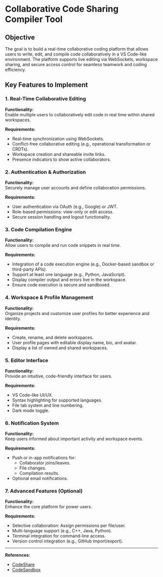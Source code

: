 # Collaborative Code Sharing Compiler Tool

## Objective

The goal is to build a real-time collaborative coding platform that allows users to write, edit, and compile code collaboratively in a VS Code-like environment. The platform supports live editing via WebSockets, workspace sharing, and secure access control for seamless teamwork and coding efficiency.

## Key Features to Implement

### 1. Real-Time Collaborative Editing

**Functionality:**  
Enable multiple users to collaboratively edit code in real time within shared workspaces.

**Requirements:**
- Real-time synchronization using WebSockets.
- Conflict-free collaborative editing (e.g., operational transformation or CRDTs).
- Workspace creation and shareable invite links.
- Presence indicators to show active collaborators.

### 2. Authentication & Authorization

**Functionality:**  
Securely manage user accounts and define collaboration permissions.

**Requirements:**
- User authentication via OAuth (e.g., Google) or JWT.
- Role-based permissions: view-only or edit access.
- Secure session handling and logout functionality.

### 3. Code Compilation Engine

**Functionality:**  
Allow users to compile and run code snippets in real time.

**Requirements:**
- Integration of a code execution engine (e.g., Docker-based sandbox or third-party APIs).
- Support at least one language (e.g., Python, JavaScript).
- Display compiler output and errors live in the workspace.
- Ensure code execution is secure and sandboxed.

### 4. Workspace & Profile Management

**Functionality:**  
Organize projects and customize user profiles for better experience and identity.

**Requirements:**
- Create, rename, and delete workspaces.
- User profile pages with editable display name, bio, and avatar.
- Display a list of owned and shared workspaces.

### 5. Editor Interface

**Functionality:**  
Provide an intuitive, code-friendly interface for users.

**Requirements:**
- VS Code-like UI/UX.
- Syntax highlighting for supported languages.
- File tab system and line numbering.
- Dark mode toggle.

### 6. Notification System

**Functionality:**  
Keep users informed about important activity and workspace events.

**Requirements:**
- Push or in-app notifications for:
  - Collaborator joins/leaves.
  - File changes.
  - Compilation results.
- Optional email notifications.

### 7. Advanced Features (Optional)

**Functionality:**  
Enhance the core platform for power users.

**Requirements:**
- Selective collaboration: Assign permissions per file/user.
- Multi-language support (e.g., C++, Java, Python).
- Terminal integration for command-line access.
- Version control integration (e.g., GitHub import/export).

---

**References:**
- [CodeShare](https://codeshare.io)
- [CodeSandbox](https://codesandbox.io)
